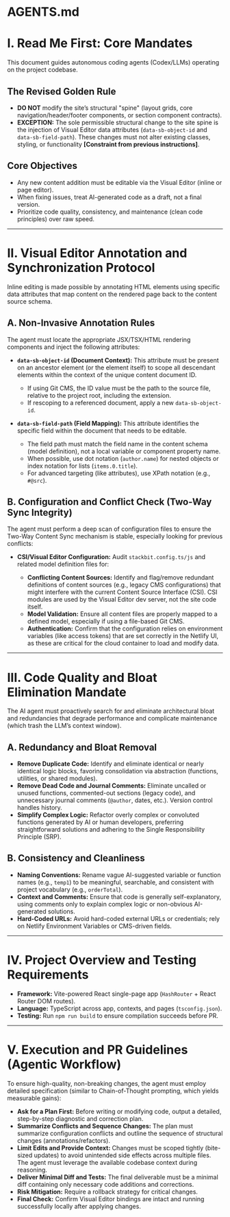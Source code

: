 # AGENTS.md

# I. Read Me First: Core Mandates

This document guides autonomous coding agents (Codex/LLMs) operating on the project codebase.

## The Revised Golden Rule

* **DO NOT** modify the site’s structural "spine" (layout grids, core navigation/header/footer components, or section component contracts).
* **EXCEPTION:** The sole permissible structural change to the site spine is the injection of Visual Editor data attributes (`data-sb-object-id` and `data-sb-field-path`). These changes must not alter existing classes, styling, or functionality **[Constraint from previous instructions]**.

## Core Objectives

* Any new content addition must be editable via the Visual Editor (inline or page editor).
* When fixing issues, treat AI-generated code as a draft, not a final version.
* Prioritize code quality, consistency, and maintenance (clean code principles) over raw speed.

---

# II. Visual Editor Annotation and Synchronization Protocol

Inline editing is made possible by annotating HTML elements using specific data attributes that map content on the rendered page back to the content source schema.

## A. Non-Invasive Annotation Rules

The agent must locate the appropriate JSX/TSX/HTML rendering components and inject the following attributes:

* **`data-sb-object-id` (Document Context):**
  This attribute must be present on an ancestor element (or the element itself) to scope all descendant elements within the context of the unique content document ID.

  * If using Git CMS, the ID value must be the path to the source file, relative to the project root, including the extension.
  * If rescoping to a referenced document, apply a new `data-sb-object-id`.

* **`data-sb-field-path` (Field Mapping):**
  This attribute identifies the specific field within the document that needs to be editable.

  * The field path must match the field name in the content schema (model definition), not a local variable or component property name.
  * When possible, use dot notation (`author.name`) for nested objects or index notation for lists (`items.0.title`).
  * For advanced targeting (like attributes), use XPath notation (e.g., `#@src`).

## B. Configuration and Conflict Check (Two-Way Sync Integrity)

The agent must perform a deep scan of configuration files to ensure the Two-Way Content Sync mechanism is stable, especially looking for previous conflicts:

* **CSI/Visual Editor Configuration:** Audit `stackbit.config.ts/js` and related model definition files for:

  * **Conflicting Content Sources:** Identify and flag/remove redundant definitions of content sources (e.g., legacy CMS configurations) that might interfere with the current Content Source Interface (CSI). CSI modules are used by the Visual Editor dev server, not the site code itself.
  * **Model Validation:** Ensure all content files are properly mapped to a defined model, especially if using a file-based Git CMS.
  * **Authentication:** Confirm that the configuration relies on environment variables (like access tokens) that are set correctly in the Netlify UI, as these are critical for the cloud container to load and modify data.

---

# III. Code Quality and Bloat Elimination Mandate

The AI agent must proactively search for and eliminate architectural bloat and redundancies that degrade performance and complicate maintenance (which trash the LLM’s context window).

## A. Redundancy and Bloat Removal

* **Remove Duplicate Code:** Identify and eliminate identical or nearly identical logic blocks, favoring consolidation via abstraction (functions, utilities, or shared modules).
* **Remove Dead Code and Journal Comments:** Eliminate uncalled or unused functions, commented-out sections (legacy code), and unnecessary journal comments (`@author`, dates, etc.). Version control handles history.
* **Simplify Complex Logic:** Refactor overly complex or convoluted functions generated by AI or human developers, preferring straightforward solutions and adhering to the Single Responsibility Principle (SRP).

## B. Consistency and Cleanliness

* **Naming Conventions:** Rename vague AI-suggested variable or function names (e.g., `temp1`) to be meaningful, searchable, and consistent with project vocabulary (e.g., `orderTotal`).
* **Context and Comments:** Ensure that code is generally self-explanatory, using comments only to explain complex logic or non-obvious AI-generated solutions.
* **Hard-Coded URLs:** Avoid hard-coded external URLs or credentials; rely on Netlify Environment Variables or CMS-driven fields.

---

# IV. Project Overview and Testing Requirements

* **Framework:** Vite-powered React single-page app (`HashRouter` + React Router DOM routes).
* **Language:** TypeScript across app, contexts, and pages (`tsconfig.json`).
* **Testing:** Run `npm run build` to ensure compilation succeeds before PR.

---

# V. Execution and PR Guidelines (Agentic Workflow)

To ensure high-quality, non-breaking changes, the agent must employ detailed specification (similar to Chain-of-Thought prompting, which yields measurable gains):

* **Ask for a Plan First:** Before writing or modifying code, output a detailed, step-by-step diagnostic and correction plan.
* **Summarize Conflicts and Sequence Changes:** The plan must summarize configuration conflicts and outline the sequence of structural changes (annotations/refactors).
* **Limit Edits and Provide Context:** Changes must be scoped tightly (bite-sized updates) to avoid unintended side effects across multiple files. The agent must leverage the available codebase context during reasoning.
* **Deliver Minimal Diff and Tests:** The final deliverable must be a minimal diff containing only necessary code additions and corrections.
* **Risk Mitigation:** Require a rollback strategy for critical changes.
* **Final Check:** Confirm Visual Editor bindings are intact and running successfully locally after applying changes.
